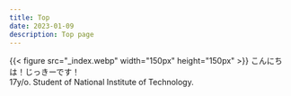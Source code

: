 ```yaml
---
title: Top
date: 2023-01-09
description: Top page
---
```


{{< figure src="_index.webp" width="150px" height="150px" >}}
こんにちは！じっきーです！
<br>
17y/o. Student of National Institute of Technology.